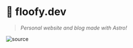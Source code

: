 # 🐾 floofy.dev

> _Personal website and blog made with Astro!_

![source](https://noel-is.gay/images/7ea225ba.png)
